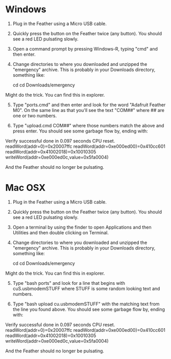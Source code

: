 # Windows

1) Plug in the Feather using a Micro USB cable.

2) Quickly press the button on the Feather twice (any button). You should see a red LED pulsating slowly.

3) Open a command prompt by pressing Windows-R, typing "cmd" and then enter.

4) Change directories to where you downloaded and unzipped the "emergency" archive. This is probably in your Downloads directory, something like:

   cd
   cd Downloads/emergency

Might do the trick. You can find this in explorer.

5) Type "ports.cmd" and then enter and look for the word "Adafruit Feather M0". On the same line as that you'll see the text "COM##" where ## are one or two numbers.

6) Type "upload.cmd COM##" where those numbers match the above and press enter. You should see some garbage flow by, ending with:

Verify successful
done in 0.097 seconds
CPU reset.
readWord(addr=0)=0x20007ffc
readWord(addr=0xe000ed00)=0x410cc601
readWord(addr=0x41002018)=0x10010305
writeWord(addr=0xe000ed0c,value=0x5fa0004)

And the Feather should no longer be pulsating.

# Mac OSX

1) Plug in the Feather using a Micro USB cable.

2) Quickly press the button on the Feather twice (any button). You should see a red LED pulsating slowly.

3) Open a terminal by using the finder to open Applications and then Utilities and then double clicking on Terminal.

4) Change directories to where you downloaded and unzipped the "emergency" archive. This is probably in your Downloads directory, something like:

   cd
   cd Downloads/emergency

Might do the trick. You can find this in explorer.

5) Type "bash ports" and look for a line that begins with cuS.usbmodemSTUFF where STUFF is some random looking text and numbers.

6) Type "bash upload cu.usbmodemSTUFF" with the matching text from the line you found above. You should see some garbage flow by, ending with:

Verify successful
done in 0.097 seconds
CPU reset.
readWord(addr=0)=0x20007ffc
readWord(addr=0xe000ed00)=0x410cc601
readWord(addr=0x41002018)=0x10010305
writeWord(addr=0xe000ed0c,value=0x5fa0004)

And the Feather should no longer be pulsating.
